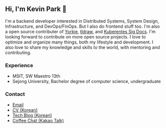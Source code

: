 ## Hi, I'm Kevin Park 👋
 
I'm a backend developer interested in Distributed Systems, System Design, Infrastructure, and DevOps/FinOps. But I also do frontend stuff too.
I'm also a open source contributer of [Yorkie](https://github.com/yorkie-team/yorkie), [tldraw](https://github.com/tldraw/tldraw), and [Kuberentes Sig Docs](https://github.com/kubernetes/website). I'm looking forward to contribute on more open source projects.
I love to optimize and organize many things, both my lifestyle and development.
I also love to share my knowledge and skills to the world, with mentoring and contributing.

### Experience

- MSIT, SW Maestro 13th
- Sejong University, Bachelor degree of computer science, undergraduate

### Contact

- [Email](mailto:krapi0314@gmail.com)
- [CV (Korean)](https://bit.ly/3E2Bzei)
- [Tech Blog (Korean)](https://krapi0314.tistory.com/)
- [Coffee Chat (Kakao Talk)](https://open.kakao.com/o/sdhFPW0e)
